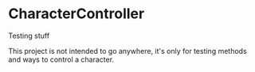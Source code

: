 CharacterController
===================

Testing stuff

This project is not intended to go anywhere, it's only for testing methods and ways to control a character. 
